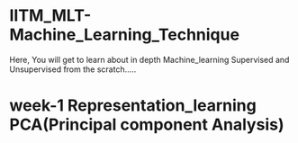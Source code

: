 # IITM_MLT-Machine_Learning_Technique
Here, You will get to learn about in depth Machine_learning Supervised and Unsupervised from the scratch.....
# week-1 Representation_learning PCA(Principal component Analysis)
